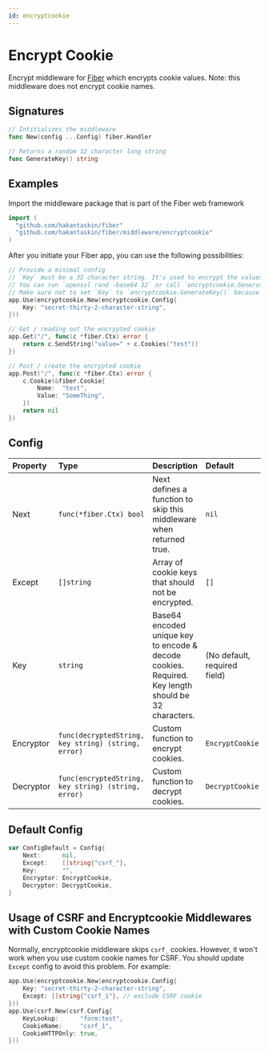 ```yaml
---
id: encryptcookie
---
```


# Encrypt Cookie

Encrypt middleware for [Fiber](https://github.com/gofiber/fiber) which encrypts cookie values. Note: this middleware does not encrypt cookie names.

## Signatures

```go
// Intitializes the middleware
func New(config ...Config) fiber.Handler

// Returns a random 32 character long string
func GenerateKey() string
```

## Examples

Import the middleware package that is part of the Fiber web framework

```go
import (
  "github.com/hakantaskin/fiber"
  "github.com/hakantaskin/fiber/middleware/encryptcookie"
)
```

After you initiate your Fiber app, you can use the following possibilities:

```go
// Provide a minimal config
// `Key` must be a 32 character string. It's used to encrypt the values, so make sure it is random and keep it secret.
// You can run `openssl rand -base64 32` or call `encryptcookie.GenerateKey()` to create a random key for you.
// Make sure not to set `Key` to `encryptcookie.GenerateKey()` because that will create a new key every run.
app.Use(encryptcookie.New(encryptcookie.Config{
    Key: "secret-thirty-2-character-string",
}))

// Get / reading out the encrypted cookie
app.Get("/", func(c *fiber.Ctx) error {
    return c.SendString("value=" + c.Cookies("test"))
})

// Post / create the encrypted cookie
app.Post("/", func(c *fiber.Ctx) error {
    c.Cookie(&fiber.Cookie{
        Name:  "test",
        Value: "SomeThing",
    })
    return nil
})
```

## Config

| Property  | Type                                                | Description                                                                                         | Default                      |
|:----------|:----------------------------------------------------|:----------------------------------------------------------------------------------------------------|:-----------------------------|
| Next      | `func(*fiber.Ctx) bool`                             | Next defines a function to skip this middleware when returned true.                                 | `nil`                        |
| Except    | `[]string`                                          | Array of cookie keys that should not be encrypted.                                                  | `[]`                         |
| Key       | `string`                                            | Base64 encoded unique key to encode & decode cookies. Required. Key length should be 32 characters. | (No default, required field) |
| Encryptor | `func(decryptedString, key string) (string, error)` | Custom function to encrypt cookies.                                                                 | `EncryptCookie`              |
| Decryptor | `func(encryptedString, key string) (string, error)` | Custom function to decrypt cookies.                                                                 | `DecryptCookie`              |

## Default Config

```go
var ConfigDefault = Config{
	Next:      nil,
	Except:    []string{"csrf_"},
	Key:       "",
	Encryptor: EncryptCookie,
	Decryptor: DecryptCookie,
}
```

## Usage of CSRF and Encryptcookie Middlewares with Custom Cookie Names
Normally, encryptcookie middleware skips `csrf_` cookies. However, it won't work when you use custom cookie names for CSRF. You should update `Except` config to avoid this problem. For example:

```go
app.Use(encryptcookie.New(encryptcookie.Config{
	Key: "secret-thirty-2-character-string",
	Except: []string{"csrf_1"}, // exclude CSRF cookie
}))
app.Use(csrf.New(csrf.Config{
	KeyLookup:      "form:test",
	CookieName:     "csrf_1", 
	CookieHTTPOnly: true,
}))
```
